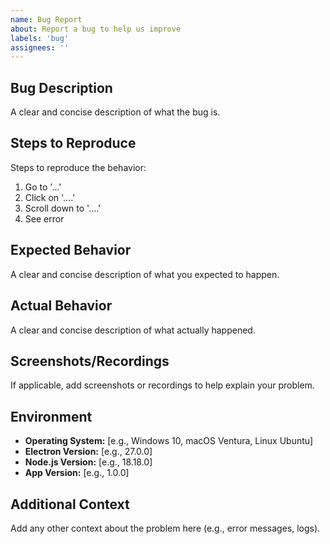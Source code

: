 ```yaml
---
name: Bug Report
about: Report a bug to help us improve
labels: 'bug'
assignees: ''
---
```


## Bug Description

A clear and concise description of what the bug is.

## Steps to Reproduce

Steps to reproduce the behavior:
1. Go to '...'
2. Click on '....'
3. Scroll down to '....'
4. See error

## Expected Behavior

A clear and concise description of what you expected to happen.

## Actual Behavior

A clear and concise description of what actually happened.

## Screenshots/Recordings

If applicable, add screenshots or recordings to help explain your problem.

## Environment

- **Operating System:** [e.g., Windows 10, macOS Ventura, Linux Ubuntu]
- **Electron Version:** [e.g., 27.0.0]
- **Node.js Version:** [e.g., 18.18.0]
- **App Version:** [e.g., 1.0.0]

## Additional Context

Add any other context about the problem here (e.g., error messages, logs).
